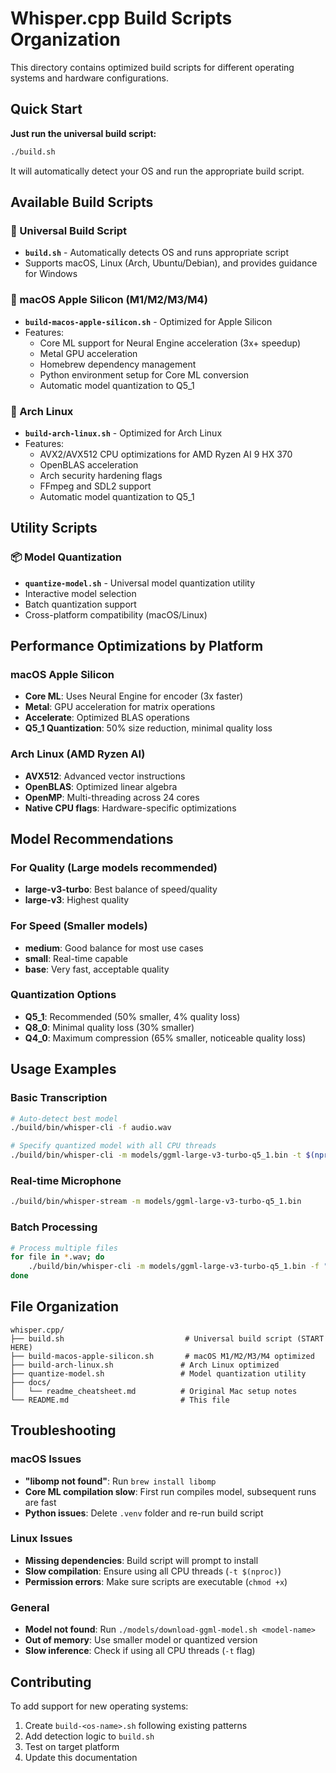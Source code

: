 # Whisper.cpp Build Scripts Organization

This directory contains optimized build scripts for different operating systems and hardware configurations.

## Quick Start

**Just run the universal build script:**

```bash
./build.sh
```

It will automatically detect your OS and run the appropriate build script.

## Available Build Scripts

### 🚀 Universal Build Script

- **`build.sh`** - Automatically detects OS and runs appropriate script
- Supports macOS, Linux (Arch, Ubuntu/Debian), and provides guidance for Windows

### 🍎 macOS Apple Silicon (M1/M2/M3/M4)

- **`build-macos-apple-silicon.sh`** - Optimized for Apple Silicon
- Features:
  - Core ML support for Neural Engine acceleration (3x+ speedup)
  - Metal GPU acceleration
  - Homebrew dependency management
  - Python environment setup for Core ML conversion
  - Automatic model quantization to Q5_1

### 🐧 Arch Linux

- **`build-arch-linux.sh`** - Optimized for Arch Linux
- Features:
  - AVX2/AVX512 CPU optimizations for AMD Ryzen AI 9 HX 370
  - OpenBLAS acceleration
  - Arch security hardening flags
  - FFmpeg and SDL2 support
  - Automatic model quantization to Q5_1

## Utility Scripts

### 📦 Model Quantization

- **`quantize-model.sh`** - Universal model quantization utility
- Interactive model selection
- Batch quantization support
- Cross-platform compatibility (macOS/Linux)

## Performance Optimizations by Platform

### macOS Apple Silicon

- **Core ML**: Uses Neural Engine for encoder (3x faster)
- **Metal**: GPU acceleration for matrix operations
- **Accelerate**: Optimized BLAS operations
- **Q5_1 Quantization**: 50% size reduction, minimal quality loss

### Arch Linux (AMD Ryzen AI)

- **AVX512**: Advanced vector instructions
- **OpenBLAS**: Optimized linear algebra
- **OpenMP**: Multi-threading across 24 cores
- **Native CPU flags**: Hardware-specific optimizations

## Model Recommendations

### For Quality (Large models recommended)

- **large-v3-turbo**: Best balance of speed/quality
- **large-v3**: Highest quality

### For Speed (Smaller models)

- **medium**: Good balance for most use cases
- **small**: Real-time capable
- **base**: Very fast, acceptable quality

### Quantization Options

- **Q5_1**: Recommended (50% smaller, 4% quality loss)
- **Q8_0**: Minimal quality loss (30% smaller)
- **Q4_0**: Maximum compression (65% smaller, noticeable quality loss)

## Usage Examples

### Basic Transcription

```bash
# Auto-detect best model
./build/bin/whisper-cli -f audio.wav

# Specify quantized model with all CPU threads
./build/bin/whisper-cli -m models/ggml-large-v3-turbo-q5_1.bin -t $(nproc) -f audio.wav
```

### Real-time Microphone

```bash
./build/bin/whisper-stream -m models/ggml-large-v3-turbo-q5_1.bin
```

### Batch Processing

```bash
# Process multiple files
for file in *.wav; do
    ./build/bin/whisper-cli -m models/ggml-large-v3-turbo-q5_1.bin -f "$file" -otxt
done
```

## File Organization

```
whisper.cpp/
├── build.sh                           # Universal build script (START HERE)
├── build-macos-apple-silicon.sh       # macOS M1/M2/M3/M4 optimized
├── build-arch-linux.sh               # Arch Linux optimized
├── quantize-model.sh                 # Model quantization utility
├── docs/
│   └── readme_cheatsheet.md          # Original Mac setup notes
└── README.md                         # This file
```

## Troubleshooting

### macOS Issues

- **"libomp not found"**: Run `brew install libomp`
- **Core ML compilation slow**: First run compiles model, subsequent runs are fast
- **Python issues**: Delete `.venv` folder and re-run build script

### Linux Issues

- **Missing dependencies**: Build script will prompt to install
- **Slow compilation**: Ensure using all CPU threads (`-t $(nproc)`)
- **Permission errors**: Make sure scripts are executable (`chmod +x`)

### General

- **Model not found**: Run `./models/download-ggml-model.sh <model-name>`
- **Out of memory**: Use smaller model or quantized version
- **Slow inference**: Check if using all CPU threads (`-t` flag)

## Contributing

To add support for new operating systems:

1. Create `build-<os-name>.sh` following existing patterns
2. Add detection logic to `build.sh`
3. Test on target platform
4. Update this documentation

